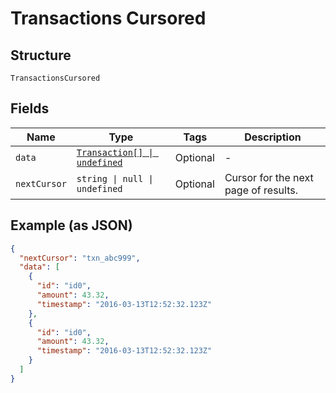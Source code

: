 
# Transactions Cursored

## Structure

`TransactionsCursored`

## Fields

| Name | Type | Tags | Description |
|  --- | --- | --- | --- |
| `data` | [`Transaction[] \| undefined`](../../doc/models/transaction.md) | Optional | - |
| `nextCursor` | `string \| null \| undefined` | Optional | Cursor for the next page of results. |

## Example (as JSON)

```json
{
  "nextCursor": "txn_abc999",
  "data": [
    {
      "id": "id0",
      "amount": 43.32,
      "timestamp": "2016-03-13T12:52:32.123Z"
    },
    {
      "id": "id0",
      "amount": 43.32,
      "timestamp": "2016-03-13T12:52:32.123Z"
    }
  ]
}
```

